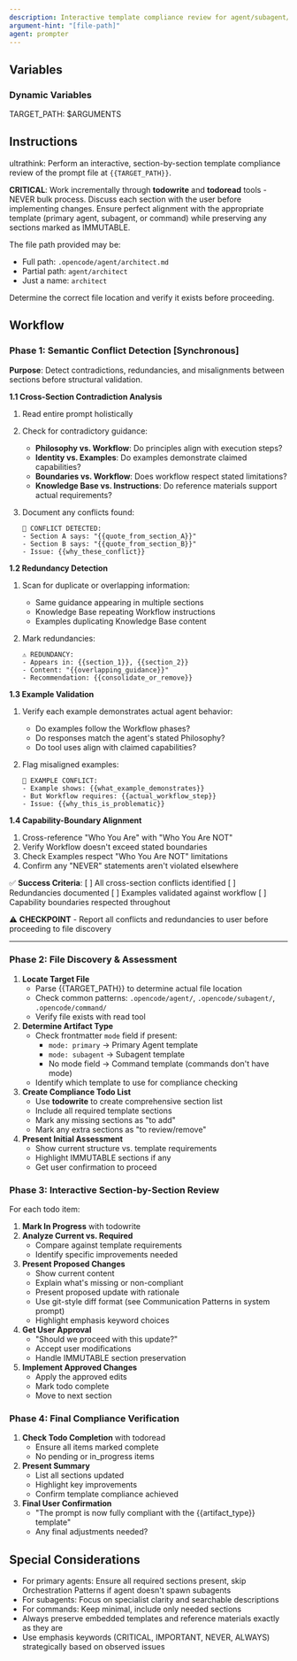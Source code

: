 ```yaml
---
description: Interactive template compliance review for agent/subagent/command prompts - systematic section-by-section updates with user approval
argument-hint: "[file-path]"
agent: prompter
---
```


## Variables

### Dynamic Variables

TARGET_PATH: $ARGUMENTS

## Instructions

ultrathink: Perform an interactive, section-by-section template compliance review of the prompt file at `{{TARGET_PATH}}`.

**CRITICAL**: Work incrementally through **todowrite** and **todoread** tools - NEVER bulk process. Discuss each section with the user before implementing changes. Ensure perfect alignment with the appropriate template (primary agent, subagent, or command) while preserving any sections marked as IMMUTABLE.

The file path provided may be:

- Full path: `.opencode/agent/architect.md`
- Partial path: `agent/architect`
- Just a name: `architect`

Determine the correct file location and verify it exists before proceeding.

## Workflow

### Phase 1: Semantic Conflict Detection [Synchronous]

**Purpose**: Detect contradictions, redundancies, and misalignments between sections before structural validation.

**1.1 Cross-Section Contradiction Analysis**

1. Read entire prompt holistically
2. Check for contradictory guidance:
   - **Philosophy vs. Workflow**: Do principles align with execution steps?
   - **Identity vs. Examples**: Do examples demonstrate claimed capabilities?
   - **Boundaries vs. Workflow**: Does workflow respect stated limitations?
   - **Knowledge Base vs. Instructions**: Do reference materials support actual requirements?
3. Document any conflicts found:

   ```
   🔴 CONFLICT DETECTED:
   - Section A says: "{{quote_from_section_A}}"
   - Section B says: "{{quote_from_section_B}}"
   - Issue: {{why_these_conflict}}
   ```

**1.2 Redundancy Detection**

1. Scan for duplicate or overlapping information:
   - Same guidance appearing in multiple sections
   - Knowledge Base repeating Workflow instructions
   - Examples duplicating Knowledge Base content
2. Mark redundancies:

   ```
   ⚠️ REDUNDANCY:
   - Appears in: {{section_1}}, {{section_2}}
   - Content: "{{overlapping_guidance}}"
   - Recommendation: {{consolidate_or_remove}}
   ```

**1.3 Example Validation**

1. Verify each example demonstrates actual agent behavior:
   - Do examples follow the Workflow phases?
   - Do responses match the agent's stated Philosophy?
   - Do tool uses align with claimed capabilities?
2. Flag misaligned examples:

   ```
   🔴 EXAMPLE CONFLICT:
   - Example shows: {{what_example_demonstrates}}
   - But Workflow requires: {{actual_workflow_step}}
   - Issue: {{why_this_is_problematic}}
   ```

**1.4 Capability-Boundary Alignment**

1. Cross-reference "Who You Are" with "Who You Are NOT"
2. Verify Workflow doesn't exceed stated boundaries
3. Check Examples respect "Who You Are NOT" limitations
4. Confirm any "NEVER" statements aren't violated elsewhere

✅ **Success Criteria**:
[ ] All cross-section conflicts identified
[ ] Redundancies documented
[ ] Examples validated against workflow
[ ] Capability boundaries respected throughout

⚠️ **CHECKPOINT** - Report all conflicts and redundancies to user before proceeding to file discovery

---

### Phase 2: File Discovery & Assessment

1. **Locate Target File**
   - Parse {{TARGET_PATH}} to determine actual file location
   - Check common patterns: `.opencode/agent/`, `.opencode/subagent/`, `.opencode/command/`
   - Verify file exists with read tool
2. **Determine Artifact Type**
   - Check frontmatter `mode` field if present:
     - `mode: primary` → Primary Agent template
     - `mode: subagent` → Subagent template
     - No mode field → Command template (commands don't have mode)
   - Identify which template to use for compliance checking
3. **Create Compliance Todo List**
   - Use **todowrite** to create comprehensive section list
   - Include all required template sections
   - Mark any missing sections as "to add"
   - Mark any extra sections as "to review/remove"
4. **Present Initial Assessment**
   - Show current structure vs. template requirements
   - Highlight IMMUTABLE sections if any
   - Get user confirmation to proceed

### Phase 3: Interactive Section-by-Section Review

For each todo item:

1. **Mark In Progress** with todowrite
2. **Analyze Current vs. Required**
   - Compare against template requirements
   - Identify specific improvements needed
3. **Present Proposed Changes**
   - Show current content
   - Explain what's missing or non-compliant
   - Present proposed update with rationale
   - Use git-style diff format (see Communication Patterns in system prompt)
   - Highlight emphasis keyword choices
4. **Get User Approval**
   - "Should we proceed with this update?"
   - Accept user modifications
   - Handle IMMUTABLE section preservation
5. **Implement Approved Changes**
   - Apply the approved edits
   - Mark todo complete
   - Move to next section

### Phase 4: Final Compliance Verification

1. **Check Todo Completion** with todoread
   - Ensure all items marked complete
   - No pending or in_progress items
2. **Present Summary**
   - List all sections updated
   - Highlight key improvements
   - Confirm template compliance achieved
3. **Final User Confirmation**
   - "The prompt is now fully compliant with the {{artifact_type}} template"
   - Any final adjustments needed?

## Special Considerations

- For primary agents: Ensure all required sections present, skip Orchestration Patterns if agent doesn't spawn subagents
- For subagents: Focus on specialist clarity and searchable descriptions
- For commands: Keep minimal, include only needed sections
- Always preserve embedded templates and reference materials exactly as they are
- Use emphasis keywords (CRITICAL, IMPORTANT, NEVER, ALWAYS) strategically based on observed issues

